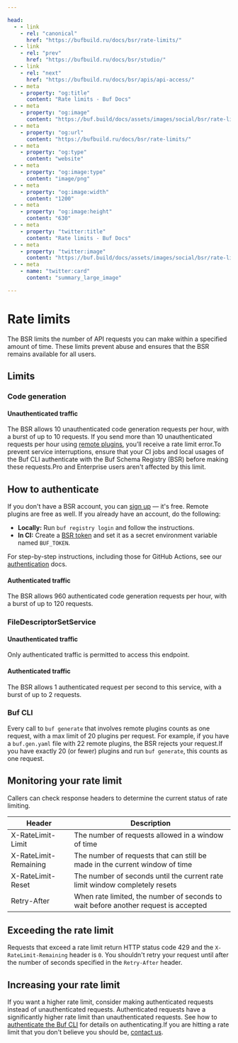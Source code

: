 ```yaml
---

head:
  - - link
    - rel: "canonical"
      href: "https://bufbuild.ru/docs/bsr/rate-limits/"
  - - link
    - rel: "prev"
      href: "https://bufbuild.ru/docs/bsr/studio/"
  - - link
    - rel: "next"
      href: "https://bufbuild.ru/docs/bsr/apis/api-access/"
  - - meta
    - property: "og:title"
      content: "Rate limits - Buf Docs"
  - - meta
    - property: "og:image"
      content: "https://buf.build/docs/assets/images/social/bsr/rate-limits.png"
  - - meta
    - property: "og:url"
      content: "https://bufbuild.ru/docs/bsr/rate-limits/"
  - - meta
    - property: "og:type"
      content: "website"
  - - meta
    - property: "og:image:type"
      content: "image/png"
  - - meta
    - property: "og:image:width"
      content: "1200"
  - - meta
    - property: "og:image:height"
      content: "630"
  - - meta
    - property: "twitter:title"
      content: "Rate limits - Buf Docs"
  - - meta
    - property: "twitter:image"
      content: "https://buf.build/docs/assets/images/social/bsr/rate-limits.png"
  - - meta
    - name: "twitter:card"
      content: "summary_large_image"

---
```


# Rate limits

The BSR limits the number of API requests you can make within a specified amount of time. These limits prevent abuse and ensures that the BSR remains available for all users.

## Limits

### Code generation

#### Unauthenticated traffic

The BSR allows 10 unauthenticated code generation requests per hour, with a burst of up to 10 requests. If you send more than 10 unauthenticated requests per hour using [remote plugins](../remote-plugins/overview/), you’ll receive a rate limit error.To prevent service interruptions, ensure that your CI jobs and local usages of the Buf CLI authenticate with the Buf Schema Registry (BSR) before making these requests.Pro and Enterprise users aren't affected by this limit.

## How to authenticate

If you don't have a BSR account, you can [sign up](https://buf.build/signup) — it's free. Remote plugins are free as well. If you already have an account, do the following:

- **Locally:** Run `buf registry login` and follow the instructions.
- **In CI:** Create a [BSR token](https://buf.build/settings/user) and set it as a secret environment variable named `BUF_TOKEN`.

For step-by-step instructions, including those for GitHub Actions, see our [authentication](../authentication/) docs.

#### Authenticated traffic

The BSR allows 960 authenticated code generation requests per hour, with a burst of up to 120 requests.

### FileDescriptorSetService

#### Unauthenticated traffic

Only authenticated traffic is permitted to access this endpoint.

#### Authenticated traffic

The BSR allows 1 authenticated request per second to this service, with a burst of up to 2 requests.

### Buf CLI

Every call to `buf generate` that involves remote plugins counts as one request, with a max limit of 20 plugins per request. For example, if you have a `buf.gen.yaml` file with 22 remote plugins, the BSR rejects your request.If you have exactly 20 (or fewer) plugins and run `buf generate`, this counts as one request.

## Monitoring your rate limit

Callers can check response headers to determine the current status of rate limiting.

| Header                | Description                                                                         |
| --------------------- | ----------------------------------------------------------------------------------- |
| X-RateLimit-Limit     | The number of requests allowed in a window of time                                  |
| X-RateLimit-Remaining | The number of requests that can still be made in the current window of time         |
| X-RateLimit-Reset     | The number of seconds until the current rate limit window completely resets         |
| Retry-After           | When rate limited, the number of seconds to wait before another request is accepted |

## Exceeding the rate limit

Requests that exceed a rate limit return HTTP status code 429 and the `X-RateLimit-Remaining` header is `0`. You shouldn't retry your request until after the number of seconds specified in the `Retry-After` header.

## Increasing your rate limit

If you want a higher rate limit, consider making authenticated requests instead of unauthenticated requests. Authenticated requests have a significantly higher rate limit than unauthenticated requests. See how to [authenticate the Buf CLI](../authentication/#authenticating-in-ci) for details on authenticating.If you are hitting a rate limit that you don't believe you should be, [contact us](../../contact/).
